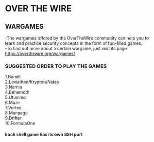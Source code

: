 # OVER THE WIRE

## WARGAMES

-The wargames offered by the OverTheWire community can help you to learn and practice security concepts in the form of fun-filled games.\
-To find out more about a certain wargame, just visit its page <https://overthewire.org/wargames/>

### SUGGESTED ORDER TO PLAY THE GAMES

1.Bandit\
2.Leviathan/Krypton/Natas\
3.Narnia\
4.Behemoth\
5.Utummo\
6.Maze\
7.Vortex\
8.Manpage\
9.Drifter\
10.FormulaOne

#### Each shell game has its own SSH port
